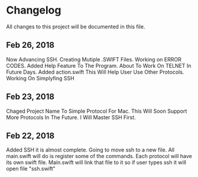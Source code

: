# Changelog
All changes to this project will be documented in this file.

## Feb 26, 2018
Now Advancing SSH.
Creating Mutiple .SWIFT Files.
Working on ERROR CODES.
Added Help Feature To The Program.
About To Work On TELNET In Future Days.
Added action.swift This Will Help User Use Other Protocols.
Working On Simplyfing SSH

## Feb 23, 2018
Chaged Project Name To Simple Protocol For Mac.
This Will Soon Support More Protocols In The Future.
I Will Master SSH First.

## Feb 22, 2018
Added SSH it is almost complete. Going to move ssh to a new file. 
All main.swift will do is register some of the commands.
Each protocol will have its own swift file.
Main.swift will link that file to it so if user types ssh it will open file "ssh.swift"
